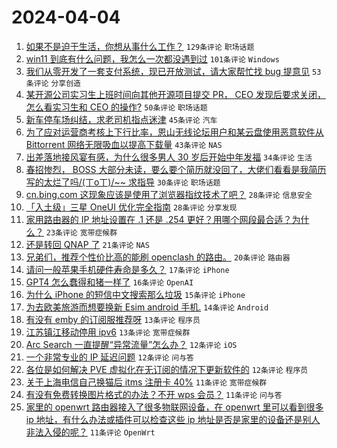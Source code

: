 # 2024-04-04

1. [如果不是迫于生活，你想从事什么工作？](https://www.v2ex.com/t/1029673) `129条评论` `职场话题`
1. [win11 到底有什么问题，我怎么一次都没遇到过](https://www.v2ex.com/t/1029637) `101条评论` `Windows`
1. [我们从零开发了一套支付系统，现已开放测试，请大家帮忙找 bug 提意见](https://www.v2ex.com/t/1029702) `53条评论` `分享创造`
1. [某开源公司实习生上班时间向其他开源项目提交 PR， CEO 发现后要求关闭，怎么看实习生和 CEO 的操作?](https://www.v2ex.com/t/1029659) `50条评论` `职场话题`
1. [新车停车场纠结，求老司机指点迷津](https://www.v2ex.com/t/1029667) `45条评论` `汽车`
1. [为了应对运营商考核上下行比率，恩山无线论坛用户和某云盘使用恶意软件从 Bittorrent 网络无限吸血以提高下载量](https://www.v2ex.com/t/1029736) `43条评论` `NAS`
1. [出差落地接风宴有感，为什么很多男人 30 岁后开始中年发福](https://www.v2ex.com/t/1029640) `34条评论` `生活`
1. [春招惨烈， BOSS 大部分未读，要么要个简历就没回了，大佬们看看是我简历写的太烂了吗/(ㄒoㄒ)/~~ 求指导](https://www.v2ex.com/t/1029676) `30条评论` `职场话题`
1. [cn.bing.com 这现象应该是使用了浏览器指纹技术了吧？](https://www.v2ex.com/t/1029639) `28条评论` `信息安全`
1. [「入土级」三星 OneUI 优化完全指南](https://www.v2ex.com/t/1029665) `28条评论` `分享发现`
1. [家用路由器的 IP 地址设置在 .1 还是 .254 更好？用哪个网段最合适？为什么？](https://www.v2ex.com/t/1029744) `23条评论` `宽带症候群`
1. [还是转回 QNAP 了](https://www.v2ex.com/t/1029654) `21条评论` `NAS`
1. [兄弟们，推荐个性价比高的能刷 openclash 的路由。](https://www.v2ex.com/t/1029705) `20条评论` `路由器`
1. [请问一般苹果手机硬件寿命是多久？](https://www.v2ex.com/t/1029756) `17条评论` `iPhone`
1. [GPT4 怎么蠢得和猪一样了](https://www.v2ex.com/t/1029707) `16条评论` `OpenAI`
1. [为什么 iPhone 的短信中文搜索那么垃圾](https://www.v2ex.com/t/1029657) `15条评论` `iPhone`
1. [为去欧美旅游而想要换新 Esim android 手机.](https://www.v2ex.com/t/1029696) `14条评论` `Android`
1. [有没有 emby 的订阅服推荐呀](https://www.v2ex.com/t/1029652) `13条评论` `程序员`
1. [江苏镇江移动停用 ipv6](https://www.v2ex.com/t/1029647) `13条评论` `宽带症候群`
1. [Arc Search 一直提醒“异常流量”怎么办？](https://www.v2ex.com/t/1029718) `12条评论` `iOS`
1. [一个非常专业的 IP 延迟问题](https://www.v2ex.com/t/1029699) `12条评论` `问与答`
1. [各位是如何解决 PVE 虚拟化在无订阅的情况下更新软件的](https://www.v2ex.com/t/1029653) `12条评论` `程序员`
1. [关于上海电信自己换猫后 itms 注册卡 40%](https://www.v2ex.com/t/1029778) `11条评论` `宽带症候群`
1. [有没有免费转换图片格式的办法？不开 wps 会员？](https://www.v2ex.com/t/1029717) `11条评论` `问与答`
1. [家里的 openwrt 路由器接入了很多物联网设备，在 openwrt 里可以看到很多 ip 地址，有什么办法或插件可以检查这些 ip 地址是否是家里的设备还是别人非法入侵的呢？](https://www.v2ex.com/t/1029687) `11条评论` `OpenWrt`
